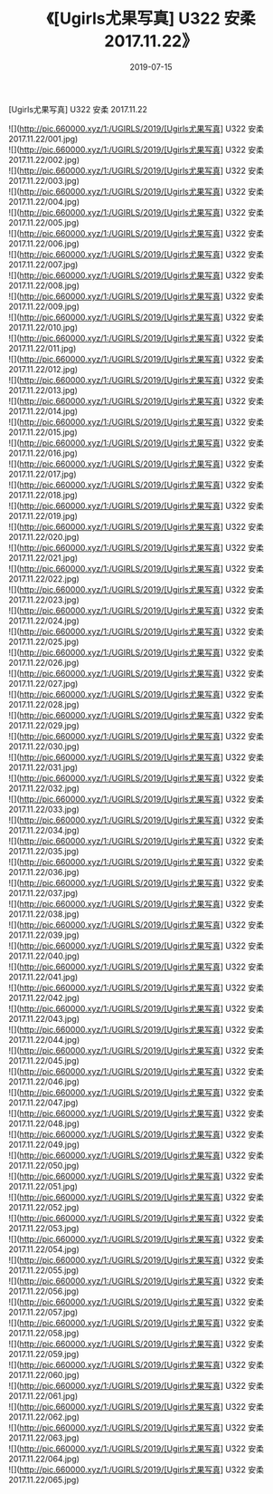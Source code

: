 ﻿---
layout: post
title:  《[Ugirls尤果写真] U322 安柔 2017.11.22》
date:   2019-07-15
img: http://pic.660000.xyz/1:/UGIRLS/2019/[Ugirls尤果写真] U322 安柔 2017.11.22/000.jpg
categories: [美女, 清纯, 唯美]
---

[Ugirls尤果写真] U322 安柔 2017.11.22

 ![](http://pic.660000.xyz/1:/UGIRLS/2019/[Ugirls尤果写真] U322 安柔 2017.11.22/001.jpg) <br>![](http://pic.660000.xyz/1:/UGIRLS/2019/[Ugirls尤果写真] U322 安柔 2017.11.22/002.jpg) <br>![](http://pic.660000.xyz/1:/UGIRLS/2019/[Ugirls尤果写真] U322 安柔 2017.11.22/003.jpg) <br>![](http://pic.660000.xyz/1:/UGIRLS/2019/[Ugirls尤果写真] U322 安柔 2017.11.22/004.jpg) <br>![](http://pic.660000.xyz/1:/UGIRLS/2019/[Ugirls尤果写真] U322 安柔 2017.11.22/005.jpg) <br>![](http://pic.660000.xyz/1:/UGIRLS/2019/[Ugirls尤果写真] U322 安柔 2017.11.22/006.jpg) <br>![](http://pic.660000.xyz/1:/UGIRLS/2019/[Ugirls尤果写真] U322 安柔 2017.11.22/007.jpg) <br>![](http://pic.660000.xyz/1:/UGIRLS/2019/[Ugirls尤果写真] U322 安柔 2017.11.22/008.jpg) <br>![](http://pic.660000.xyz/1:/UGIRLS/2019/[Ugirls尤果写真] U322 安柔 2017.11.22/009.jpg) <br>![](http://pic.660000.xyz/1:/UGIRLS/2019/[Ugirls尤果写真] U322 安柔 2017.11.22/010.jpg) <br>![](http://pic.660000.xyz/1:/UGIRLS/2019/[Ugirls尤果写真] U322 安柔 2017.11.22/011.jpg) <br>![](http://pic.660000.xyz/1:/UGIRLS/2019/[Ugirls尤果写真] U322 安柔 2017.11.22/012.jpg) <br>![](http://pic.660000.xyz/1:/UGIRLS/2019/[Ugirls尤果写真] U322 安柔 2017.11.22/013.jpg) <br>![](http://pic.660000.xyz/1:/UGIRLS/2019/[Ugirls尤果写真] U322 安柔 2017.11.22/014.jpg) <br>![](http://pic.660000.xyz/1:/UGIRLS/2019/[Ugirls尤果写真] U322 安柔 2017.11.22/015.jpg) <br>![](http://pic.660000.xyz/1:/UGIRLS/2019/[Ugirls尤果写真] U322 安柔 2017.11.22/016.jpg) <br>![](http://pic.660000.xyz/1:/UGIRLS/2019/[Ugirls尤果写真] U322 安柔 2017.11.22/017.jpg) <br>![](http://pic.660000.xyz/1:/UGIRLS/2019/[Ugirls尤果写真] U322 安柔 2017.11.22/018.jpg) <br>![](http://pic.660000.xyz/1:/UGIRLS/2019/[Ugirls尤果写真] U322 安柔 2017.11.22/019.jpg) <br>![](http://pic.660000.xyz/1:/UGIRLS/2019/[Ugirls尤果写真] U322 安柔 2017.11.22/020.jpg) <br>![](http://pic.660000.xyz/1:/UGIRLS/2019/[Ugirls尤果写真] U322 安柔 2017.11.22/021.jpg) <br>![](http://pic.660000.xyz/1:/UGIRLS/2019/[Ugirls尤果写真] U322 安柔 2017.11.22/022.jpg) <br>![](http://pic.660000.xyz/1:/UGIRLS/2019/[Ugirls尤果写真] U322 安柔 2017.11.22/023.jpg) <br>![](http://pic.660000.xyz/1:/UGIRLS/2019/[Ugirls尤果写真] U322 安柔 2017.11.22/024.jpg) <br>![](http://pic.660000.xyz/1:/UGIRLS/2019/[Ugirls尤果写真] U322 安柔 2017.11.22/025.jpg) <br>![](http://pic.660000.xyz/1:/UGIRLS/2019/[Ugirls尤果写真] U322 安柔 2017.11.22/026.jpg) <br>![](http://pic.660000.xyz/1:/UGIRLS/2019/[Ugirls尤果写真] U322 安柔 2017.11.22/027.jpg) <br>![](http://pic.660000.xyz/1:/UGIRLS/2019/[Ugirls尤果写真] U322 安柔 2017.11.22/028.jpg) <br>![](http://pic.660000.xyz/1:/UGIRLS/2019/[Ugirls尤果写真] U322 安柔 2017.11.22/029.jpg) <br>![](http://pic.660000.xyz/1:/UGIRLS/2019/[Ugirls尤果写真] U322 安柔 2017.11.22/030.jpg) <br>![](http://pic.660000.xyz/1:/UGIRLS/2019/[Ugirls尤果写真] U322 安柔 2017.11.22/031.jpg) <br>![](http://pic.660000.xyz/1:/UGIRLS/2019/[Ugirls尤果写真] U322 安柔 2017.11.22/032.jpg) <br>![](http://pic.660000.xyz/1:/UGIRLS/2019/[Ugirls尤果写真] U322 安柔 2017.11.22/033.jpg) <br>![](http://pic.660000.xyz/1:/UGIRLS/2019/[Ugirls尤果写真] U322 安柔 2017.11.22/034.jpg) <br>![](http://pic.660000.xyz/1:/UGIRLS/2019/[Ugirls尤果写真] U322 安柔 2017.11.22/035.jpg) <br>![](http://pic.660000.xyz/1:/UGIRLS/2019/[Ugirls尤果写真] U322 安柔 2017.11.22/036.jpg) <br>![](http://pic.660000.xyz/1:/UGIRLS/2019/[Ugirls尤果写真] U322 安柔 2017.11.22/037.jpg) <br>![](http://pic.660000.xyz/1:/UGIRLS/2019/[Ugirls尤果写真] U322 安柔 2017.11.22/038.jpg) <br>![](http://pic.660000.xyz/1:/UGIRLS/2019/[Ugirls尤果写真] U322 安柔 2017.11.22/039.jpg) <br>![](http://pic.660000.xyz/1:/UGIRLS/2019/[Ugirls尤果写真] U322 安柔 2017.11.22/040.jpg) <br>![](http://pic.660000.xyz/1:/UGIRLS/2019/[Ugirls尤果写真] U322 安柔 2017.11.22/041.jpg) <br>![](http://pic.660000.xyz/1:/UGIRLS/2019/[Ugirls尤果写真] U322 安柔 2017.11.22/042.jpg) <br>![](http://pic.660000.xyz/1:/UGIRLS/2019/[Ugirls尤果写真] U322 安柔 2017.11.22/043.jpg) <br>![](http://pic.660000.xyz/1:/UGIRLS/2019/[Ugirls尤果写真] U322 安柔 2017.11.22/044.jpg) <br>![](http://pic.660000.xyz/1:/UGIRLS/2019/[Ugirls尤果写真] U322 安柔 2017.11.22/045.jpg) <br>![](http://pic.660000.xyz/1:/UGIRLS/2019/[Ugirls尤果写真] U322 安柔 2017.11.22/046.jpg) <br>![](http://pic.660000.xyz/1:/UGIRLS/2019/[Ugirls尤果写真] U322 安柔 2017.11.22/047.jpg) <br>![](http://pic.660000.xyz/1:/UGIRLS/2019/[Ugirls尤果写真] U322 安柔 2017.11.22/048.jpg) <br>![](http://pic.660000.xyz/1:/UGIRLS/2019/[Ugirls尤果写真] U322 安柔 2017.11.22/049.jpg) <br>![](http://pic.660000.xyz/1:/UGIRLS/2019/[Ugirls尤果写真] U322 安柔 2017.11.22/050.jpg) <br>![](http://pic.660000.xyz/1:/UGIRLS/2019/[Ugirls尤果写真] U322 安柔 2017.11.22/051.jpg) <br>![](http://pic.660000.xyz/1:/UGIRLS/2019/[Ugirls尤果写真] U322 安柔 2017.11.22/052.jpg) <br>![](http://pic.660000.xyz/1:/UGIRLS/2019/[Ugirls尤果写真] U322 安柔 2017.11.22/053.jpg) <br>![](http://pic.660000.xyz/1:/UGIRLS/2019/[Ugirls尤果写真] U322 安柔 2017.11.22/054.jpg) <br>![](http://pic.660000.xyz/1:/UGIRLS/2019/[Ugirls尤果写真] U322 安柔 2017.11.22/055.jpg) <br>![](http://pic.660000.xyz/1:/UGIRLS/2019/[Ugirls尤果写真] U322 安柔 2017.11.22/056.jpg) <br>![](http://pic.660000.xyz/1:/UGIRLS/2019/[Ugirls尤果写真] U322 安柔 2017.11.22/057.jpg) <br>![](http://pic.660000.xyz/1:/UGIRLS/2019/[Ugirls尤果写真] U322 安柔 2017.11.22/058.jpg) <br>![](http://pic.660000.xyz/1:/UGIRLS/2019/[Ugirls尤果写真] U322 安柔 2017.11.22/059.jpg) <br>![](http://pic.660000.xyz/1:/UGIRLS/2019/[Ugirls尤果写真] U322 安柔 2017.11.22/060.jpg) <br>![](http://pic.660000.xyz/1:/UGIRLS/2019/[Ugirls尤果写真] U322 安柔 2017.11.22/061.jpg) <br>![](http://pic.660000.xyz/1:/UGIRLS/2019/[Ugirls尤果写真] U322 安柔 2017.11.22/062.jpg) <br>![](http://pic.660000.xyz/1:/UGIRLS/2019/[Ugirls尤果写真] U322 安柔 2017.11.22/063.jpg) <br>![](http://pic.660000.xyz/1:/UGIRLS/2019/[Ugirls尤果写真] U322 安柔 2017.11.22/064.jpg) <br>![](http://pic.660000.xyz/1:/UGIRLS/2019/[Ugirls尤果写真] U322 安柔 2017.11.22/065.jpg) <br>